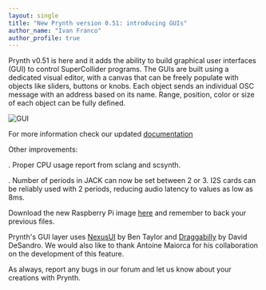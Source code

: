 ```yaml
---
layout: single
title: "New Prynth version 0.51: introducing GUIs"
author_name: "Ivan Franco"
author_profile: true
---
```


Prynth v0.51 is here and it adds the ability to build graphical user interfaces (GUI) to control SuperCollider programs.
The GUIs are built using a dedicated visual editor, with a canvas that can be freely populate with objects like sliders, buttons or knobs. Each object sends an individual OSC message with an address based on its name. Range, position, color or size of each object can be fully defined.

![GUI](https://prynth.github.io/doc/images/gui_1.png)

For more information check our updated [documentation](http://127.0.0.1:4000/doc/#gui)

Other improvements:

. Proper CPU usage report from sclang and scsynth.

. Number of periods in JACK can now be set between 2 or 3. I2S cards can be reliably used with 2 periods, reducing audio latency to values as low as 8ms.

Download the new Raspberry Pi image [here](http://127.0.0.1:4000/create/downloads.html) and remember to back your previous files.

Prynth's GUI layer uses [NexusUI](https://nexus-js.github.io/ui/) by Ben Taylor and [Draggabilly](https://draggabilly.desandro.com/) by David DeSandro. We would also like to thank Antoine Maiorca for his collaboration on the development of this feature.

As always, report any bugs in our forum and let us know about your creations with Prynth.
